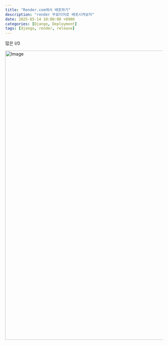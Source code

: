 ```yaml
---
title: "Render.com에서 배포하기"
description: "render 무료티어로 배포시켜보자"
date: 2025-05-14 10:00:00 +0900
categories: [Django, Deployment]
tags: [django, render, release]
---
```


많은 I/0

<img width="924" alt="Image" src="https://github.com/user-attachments/assets/6f3a0135-240c-4054-a918-a843f85654e9" />